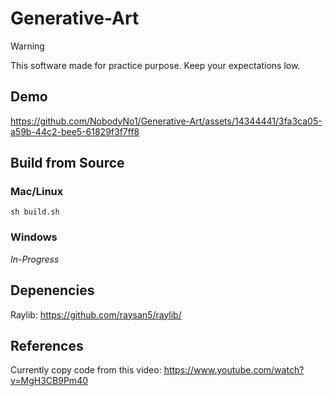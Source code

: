 # Generative-Art

> [!WARNING]
> This software made for practice purpose. Keep your expectations low.

## Demo

https://github.com/NobodyNo1/Generative-Art/assets/14344441/3fa3ca05-a59b-44c2-bee5-61829f3f7ff8

## Build from Source

### Mac/Linux
```console
sh build.sh
```
### Windows
*In-Progress*

## Depenencies

Raylib: https://github.com/raysan5/raylib/ 

## References
Currently copy code from this video:
https://www.youtube.com/watch?v=MgH3CB9Pm40
